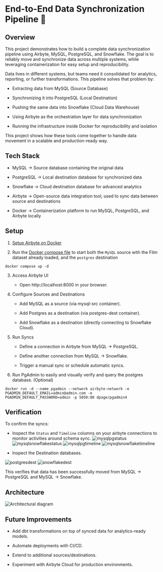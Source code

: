 # End-to-End Data Synchronization Pipeline 📡
## Overview 

This project demonstrates how to build a complete data synchronization pipeline using Airbyte, MySQL, PostgreSQL, and Snowflake. The goal is to reliably move and synchronize data across multiple systems, while leveraging containerization for easy setup and reproducibility.

Data lives in different systems, but teams need it consolidated for analytics, reporting, or further transformations. This pipeline solves that problem by:

- Extracting data from MySQL (Source Database)

- Synchronizing it into PostgreSQL (Local Destination)

- Pushing the same data into Snowflake (Cloud Data Warehouse)

- Using Airbyte as the orchestration layer for data synchronization

- Running the infrastructure inside Docker for reproducibility and isolation

This project shows how these tools come together to handle data movement in a scalable and production-ready way.

## Tech Stack

- MySQL → Source database containing the original data

- PostgreSQL → Local destination database for synchronized data

- Snowflake → Cloud destination database for advanced analytics

- Airbyte → Open-source data integration tool, used to sync data between source and destinations

- Docker → Containerization platform to run MySQL, PostgreSQL, and Airbyte locally

## Setup
1. [Setup  Airbyte on Docker](https://docs.airbyte.com/platform/using-airbyte/getting-started/oss-quickstart#part-1-install-docker-desktop)

2. Run the [Docker compose file](https://github.com/chik0di/cde-bootcamp/blob/main/eu-db-migration/compose.yaml) to start both the `MySQL` source with the Film dataset already loaded, and the `postgres` destination
```
docker compose up -d
```

3. Access Airbyte UI

      - Open http://localhost:8000
 in your browser.

4. Configure Sources and Destinations

      - Add MySQL as a source (via mysql-src container).

      - Add Postgres as a destination (via postgres-dest container).

      - Add Snowflake as a destination (directly connecting to Snowflake Cloud).

5. Run Syncs

      - Define a connection in Airbyte from MySQL → PostgreSQL.

      - Define another connection from MySQL → Snowflake.

      - Trigger a manual sync or schedule automatic syncs.

6. Run PgAdmin to easily and visually verify and query the postgres database. (Optional)
```
docker run -d --name pgadmin --network airbyte-network -e PGADMIN_DEFAULT_EMAIL=admin@admin.com -e PGADMIN_DEFAULT_PASSWORD=admin -p 5050:80 dpage/pgadmin4
```

## Verification

To confirm the syncs:

- Inspect the `Status` and `Timeline` columns on your airbyte connections to monitor activities around schema sync.
![mysqlpgstatus](../assets/images/mysql-postgres-status.png)
![mysqlsnowflakestatus](../assets/images/mysql-snowflake-status.png)
![mysqlpgtimeline](../assets/images/mysql-postgres-timeline.png)
![mysqlsnowflaketimeline](../assets/images/mysql-snowflake-timeline.png)


- Inspect the Destination databases.

![postgresdest](../assets/images/pgadmin_dest.png)
![snowflakedest](../assets/images/snowflake_dest.png)

This verifies that data has been successfully moved from MySQL → PostgreSQL and MySQL → Snowflake.

## Architecture

![Architectural diagram](../assets/images/architecture-eufilmdb.jpeg)

## Future Improvements

- Add dbt transformations on top of synced data for analytics-ready models.

- Automate deployments with CI/CD.

- Extend to additional sources/destinations.

- Experiment with Airbyte Cloud for production environments.